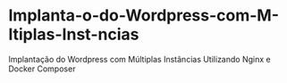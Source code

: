 # Implanta-o-do-Wordpress-com-M-ltiplas-Inst-ncias
Implantação do Wordpress com Múltiplas Instâncias Utilizando Nginx e Docker Composer
